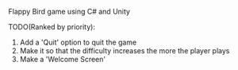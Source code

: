 Flappy Bird game using C# and Unity

TODO(Ranked by priority):

1. Add a 'Quit' option to quit the game
2. Make it so that the difficulty increases the more the player plays
3. Make a 'Welcome Screen'